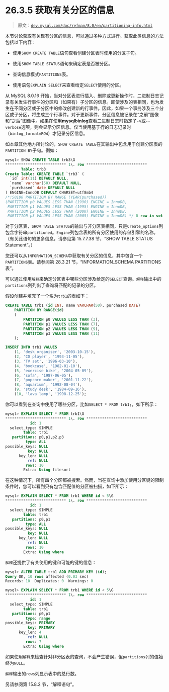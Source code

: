 # 26.3.5 获取有关分区的信息

> 原文：[`dev.mysql.com/doc/refman/8.0/en/partitioning-info.html`](https://dev.mysql.com/doc/refman/8.0/en/partitioning-info.html)

本节讨论获取有关现有分区的信息，可以通过多种方式进行。获取此类信息的方法包括以下内容：

+   使用`SHOW CREATE TABLE`语句查看创建分区表时使用的分区子句。

+   使用`SHOW TABLE STATUS`语句来确定表是否被分区。

+   查询信息模式`PARTITIONS`表。

+   使用语句`EXPLAIN SELECT`来查看给定`SELECT`使用的分区。

从 MySQL 8.0.16 开始，当对分区表进行插入、删除或更新操作时，二进制日志记录有关发生行事件的分区和（如果有）子分区的信息。即使涉及的表相同，也为发生在不同分区或子分区中的修改创建新的行事件。因此，如果一个事务涉及三个分区或子分区，将生成三个行事件。对于更新事件，分区信息被记录在“之前”图像和“之后”图像中。如果在使用**mysqlbinlog**查看二进制日志时指定了`-v`或`--verbose`选项，则会显示分区信息。仅当使用基于行的日志记录时（`binlog_format=ROW`）才记录分区信息。

如本章其他地方所讨论的，`SHOW CREATE TABLE`在其输出中包含用于创建分区表的`PARTITION BY`子句。例如：

```sql
mysql> SHOW CREATE TABLE trb3\G
*************************** 1\. row ***************************
       Table: trb3
Create Table: CREATE TABLE `trb3` (
  `id` int(11) DEFAULT NULL,
  `name` varchar(50) DEFAULT NULL,
  `purchased` date DEFAULT NULL
) ENGINE=InnoDB DEFAULT CHARSET=utf8mb4
/*!50100 PARTITION BY RANGE (YEAR(purchased))
(PARTITION p0 VALUES LESS THAN (1990) ENGINE = InnoDB,
 PARTITION p1 VALUES LESS THAN (1995) ENGINE = InnoDB,
 PARTITION p2 VALUES LESS THAN (2000) ENGINE = InnoDB,
 PARTITION p3 VALUES LESS THAN (2005) ENGINE = InnoDB) */ 0 row in set (0.00 sec)
```

对于分区表，`SHOW TABLE STATUS`的输出与非分区表相同，只是`Create_options`列包含字符串`partitioned`。`Engine`列包含表的所有分区使用的存储引擎的名称。（有关此语句的更多信息，请参见第 15.7.7.38 节，“SHOW TABLE STATUS Statement”。）

您还可以从`INFORMATION_SCHEMA`中获取有关分区的信息，其中包含一个`PARTITIONS`表。请参阅第 28.3.21 节，“INFORMATION_SCHEMA PARTITIONS 表”。

可以通过使用`解释`来确定分区表中哪些分区涉及给定的`SELECT`查询。`解释`输出中的`partitions`列列出了查询将匹配的记录的分区。

假设创建并填充了一个名为`trb1`的表如下：

```sql
CREATE TABLE trb1 (id INT, name VARCHAR(50), purchased DATE)
    PARTITION BY RANGE(id)
    (
        PARTITION p0 VALUES LESS THAN (3),
        PARTITION p1 VALUES LESS THAN (7),
        PARTITION p2 VALUES LESS THAN (9),
        PARTITION p3 VALUES LESS THAN (11)
    );

INSERT INTO trb1 VALUES
    (1, 'desk organiser', '2003-10-15'),
    (2, 'CD player', '1993-11-05'),
    (3, 'TV set', '1996-03-10'),
    (4, 'bookcase', '1982-01-10'),
    (5, 'exercise bike', '2004-05-09'),
    (6, 'sofa', '1987-06-05'),
    (7, 'popcorn maker', '2001-11-22'),
    (8, 'aquarium', '1992-08-04'),
    (9, 'study desk', '1984-09-16'),
    (10, 'lava lamp', '1998-12-25');
```

你可以看到在查询中使用了哪些分区，比如`SELECT * FROM trb1;`，如下所示：

```sql
mysql> EXPLAIN SELECT * FROM trb1\G
*************************** 1\. row ***************************
           id: 1
  select_type: SIMPLE
        table: trb1
   partitions: p0,p1,p2,p3
         type: ALL
possible_keys: NULL
          key: NULL
      key_len: NULL
          ref: NULL
         rows: 10
        Extra: Using filesort
```

在这种情况下，所有四个分区都被搜索。然而，当在查询中添加使用分区键的限制条件时，您可以看到只有包含匹配值的分区被扫描，如下所示：

```sql
mysql> EXPLAIN SELECT * FROM trb1 WHERE id < 5\G
*************************** 1\. row ***************************
           id: 1
  select_type: SIMPLE
        table: trb1
   partitions: p0,p1
         type: ALL
possible_keys: NULL
          key: NULL
      key_len: NULL
          ref: NULL
         rows: 10
        Extra: Using where
```

`解释`还提供了有关使用的键和可能的键的信息：

```sql
mysql> ALTER TABLE trb1 ADD PRIMARY KEY (id);
Query OK, 10 rows affected (0.03 sec)
Records: 10  Duplicates: 0  Warnings: 0

mysql> EXPLAIN SELECT * FROM trb1 WHERE id < 5\G
*************************** 1\. row ***************************
           id: 1
  select_type: SIMPLE
        table: trb1
   partitions: p0,p1
         type: range
possible_keys: PRIMARY
          key: PRIMARY
      key_len: 4
          ref: NULL
         rows: 7
        Extra: Using where
```

如果使用`解释`来检查针对非分区表的查询，不会产生错误，但`partitions`列的值始终为`NULL`。

`解释`输出的`rows`列显示表中的总行数。

另请参阅第 15.8.2 节，“解释语句”。
